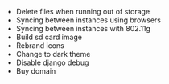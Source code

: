 * Delete files when running out of storage
* Syncing between instances using browsers
* Syncing between instances with 802.11g
* Build sd card image
* Rebrand icons
* Change to dark theme
* Disable django debug
* Buy domain
